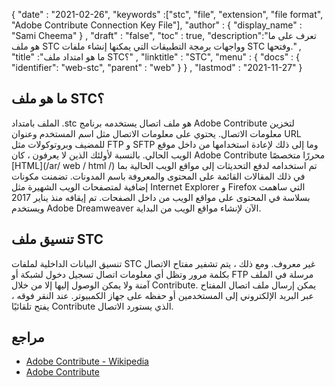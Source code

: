 {
  "date" : "2021-02-26",
  "keywords" :["stc", "file", "extension", "file format", "Adobe Contribute Connection Key File"],
  "author" : {
    "display_name" : "Sami Cheema"
} ,
  "draft" : "false",
  "toc" : true,
  "description":"تعرف على ما هو ملف STC وواجهات برمجة التطبيقات التي يمكنها إنشاء ملفات STC وفتحها." ,
  "title" :"ما هو امتداد ملف STC؟" ,
  "linktitle" : "STC",
  "menu" : {
    "docs" : {
      "identifier": "web-stc",
      "parent" : "web"
}
} ,
  "lastmod" : "2021-11-27"
}

## ما هو ملف STC؟

الملف بامتداد .stc هو ملف اتصال يستخدمه برنامج Adobe Contribute لتخزين معلومات الاتصال. يحتوي على معلومات الاتصال مثل اسم المستخدم وعنوان URL للمضيف وبروتوكولات مثل FTP و SFTP وما إلى ذلك لإعادة استخدامها من داخل موقع الويب الحالي. بالنسبة لأولئك الذين لا يعرفون ، كان Adobe Contribute محررًا متخصصًا [HTML](/ar/ web / html /) تم استخدامه لدفع التحديثات إلى مواقع الويب الحالية بما في ذلك المقالات القائمة على المحتوى والمعروفة باسم المدونات. تضمنت مكونات إضافية لمتصفحات الويب الشهيرة مثل Internet Explorer و Firefox التي ساهمت بسلاسة في المحتوى على مواقع الويب من داخل الصفحات. تم إيقافه منذ يناير 2017 ويستخدم Adobe Dreamweaver الآن لإنشاء مواقع الويب من البداية.

## تنسيق ملف STC

تنسيق البيانات الداخلية لملفات STC غير معروف. ومع ذلك ، يتم تشفير مفتاح الاتصال بكلمة مرور وتظل أي معلومات اتصال تسجيل دخول لشبكة أو FTP مرسلة في الملف آمنة ولا يمكن الوصول إليها إلا من خلال Contribute. يمكن إرسال ملف اتصال المفتاح عبر البريد الإلكتروني إلى المستخدمين أو حفظه على جهاز الكمبيوتر. عند النقر فوقه ، يفتح تلقائيًا Contribute الذي يستورد الاتصال.

## مراجع

- [Adobe Contribute - Wikipedia](https://en.wikipedia.org/wiki/Adobe_Contribute)
- [Adobe Contribute](https://help.adobe.com/archive/en_US/contribute/cs5/contribute_cs5_help.pdf)
